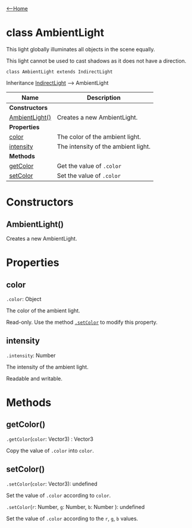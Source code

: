[<--Home](index.html)

# class AmbientLight

This light globally illuminates all objects in the scene equally.

This light cannot be used to cast shadows as it does not have a direction.

`class AmbientLight extends IndirectLight`

Inheritance [IndirectLight](IndirectLight.html) --> AmbientLight

| Name                                                          | Description                                                    |
| --------------------------------------------------------------| -------------------------------------------------------------- |
| **Constructors**                                              |                                                                |
| [AmbientLight()](#ambientlight)                               | Creates a new AmbientLight.                                    |
| **Properties**                                                |                                                                |
| [color](#color)                                               | The color of the ambient light.                                |
| [intensity](#intensity)                                       | The intensity of the ambient light.                            |
| **Methods**                                                   |                                                                |
| [getColor](#getcolor)                                         | Get the value of `.color`                                      |
| [setColor](#setcolor)                                         | Set the value of `.color`                                      |

# Constructors

## AmbientLight()

Creates a new AmbientLight.

# Properties

## color

`.color`: Object

The color of the ambient light.

Read-only. Use the method [`.setColor`](#setcolor) to modify this property.

## intensity

`.intensity`: Number

The intensity of the ambient light.

Readable and writable.

# Methods

## getColor()

`.getColor`(`color`: Vector3) : Vector3

Copy the value of `.color` into `color`.

## setColor()

`.setColor`(`color`: Vector3): undefined

Set the value of `.color` according to `color`.

 `.setColor`(`r`: Number, `g`: Number, `b`: Number ): undefined

Set the value of `.color` according to the `r`, `g`, `b` values.

